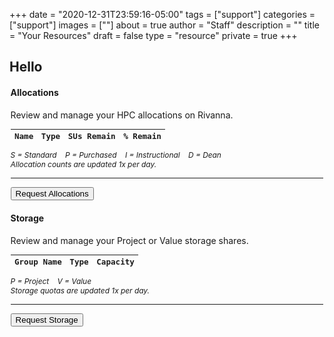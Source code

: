 +++
date = "2020-12-31T23:59:16-05:00"
tags = ["support"]
categories = ["support"]
images = [""]
about = true
author = "Staff"
description = ""
title = "Your Resources"
draft = false
type = "resource"
private = true
+++

<script>
function setCookie(key, value, expiry) {
    var expires = new Date();
    expires.setTime(expires.getTime() + (expiry * 60 * 60 * 90));
    // Switch lines below before builds
    document.cookie = key + '=' + value + ';expires=' + expires.toUTCString() + ';path=/' + ';domain=rc.virginia.edu';
    // document.cookie = key + '=' + value + ';expires=' + expires.toUTCString() + ';path=/';
};

function getCookie(key) {
    var keyValue = document.cookie.match('(^|;) ?' + key + '=([^;]*)(;|$)');
    return keyValue ? keyValue[2] : null;
  };

var form_url = window.location;
let referrer = setCookie('__rc_form_referrer', form_url, '24');

// Uncomment before builds
var pkey_check = getCookie("__rc_pkey");
if (!pkey_check) {
    window.location.replace("https://auth.rc.virginia.edu/session.php");
};

var purl = "https://tja4lfp3da.execute-api.us-east-1.amazonaws.com/nocache/persona/";
var pkey = getCookie("__rc_pkey");
var url = purl + pkey;

async function get(url) {
    let obj = await (await fetch(url)).json();
    return obj;
}
var profile;
(async () => {
  profile = await get(url)
  document.getElementById("name").innerHTML = "Hello " + profile["fname"];
  document.getElementById("identity").innerHTML = profile["name"] + " | " + profile["uid"] + " | " + profile["eppn"];
})();

var all_base_url = "https://user-resources.uvarc.io/allocations/";
// var pkey = getCookie("__rc_pkey");
var pkey = "_d61e71c36c9c8adaece2cfe7dbfebde762aea424315ce02e2ba20fdecbc8fafd";
var allocation_url = all_base_url + pkey;

fetch(allocation_url)
    .then(response => response.json())
    .then(data => {
        const counter = data
        const records = counter.length
        if (records == 0) {
          empty_html = "<tr><td colspan=4>No allocations recorded</td></tr>";
          document.querySelector("#allocation-data").insertAdjacentHTML("afterbegin", empty_html)
        } 
        const alloc_html = data
            .map(allocation => {
              const remain = allocation.remaining / allocation.purchased * 100;
              const remain_round = parseFloat(remain).toFixed(2);
              return `
                  <tr>
                      <td><code>${allocation.name}</code></td>
                      <td><span class="dot-allocation">${allocation.type}</span></td>
                      <td style="text-align:right;">${allocation.remaining}</td>
                      <td style="text-align:right;">${remain_round}%</td>
                  </tr>
                `;
              })
            .join("");       
        document.querySelector("#allocation-data").insertAdjacentHTML("afterbegin", alloc_html)
    }).catch(error => {
      console.log(error)
    });

var sto_base_url = "https://user-resources.uvarc.io/storage/";
// var pkey = getCookie("__rc_pkey");
var pkey = "_d61e71c36c9c8adaece2cfe7dbfebde762aea424315ce02e2ba20fdecbc8fafd";
var storage_url = sto_base_url + pkey;
fetch(storage_url)
    .then(response => response.json())
    .then(data2 => {
        const stocount = data2
        const records = stocount.length
        if (records == 0) {
          empty_html = "<tr><td colspan=4>No storage volumes recorded</td></tr>";
          document.querySelector("#storage-data").insertAdjacentHTML("afterbegin", empty_html)
        } 
        const storage_html = data2
            .map(storage => {
              const records2 = data2.length
              return `
                  <tr>
                  <td><code>${storage.name}</code></td>
                  <td><span class="dot-storage">${storage.type}</span></td>
                  <td style="text-align:right;">${storage.purchased} TB</td>
                  </tr>
              `;
            })
            .join("");
        document.querySelector("#storage-data").insertAdjacentHTML("afterbegin", storage_html)
    }).catch(error => {
      console.log(error)
    });


</script>

<div id="identity" style="float:right;text-align:right;font-family:'Roboto Mono', monospace;font-size:90%;"></div>
<h2 id="name">Hello </h2>

<div class="col-12 col-md-6">
<div class="alert alert-info" role="alert" style="margin:0.1rem;">
<h4 class="alert-heading">Allocations</h4>
<p>Review and manage your HPC allocations on Rivanna.</p>
<table class="table table-striped table-sm" style="font-family:'Roboto Mono', monospace;font-size:90%;">
  <thead class="">
    <tr>
      <th>Name</th>
      <th>Type</th>
      <th style="text-align:right;">SUs Remain</th>
      <th style="text-align:right;">% Remain</th>
    </tr>
  </thead>
  <tbody id="allocation-data">
  </tbody>
</table>
<p style="font-size:85%;font-style:italic;">S = Standard  &nbsp;&nbsp; P = Purchased &nbsp;&nbsp; I = Instructional &nbsp;&nbsp; D = Dean<br />Allocation counts are updated 1x per day.</p>
<hr>
<a href="/userinfo/rivanna/allocations/"><button class="btn btn-primary btn-sm">Request Allocations</button></a>
</div>
</div>

<div class="col-12 col-md-6">
<div class="alert alert-success" role="alert" style="margin:0.1rem;">
<h4 class="alert-heading">Storage</h4>
<p>Review and manage your Project or Value storage shares.</p>
<table class="table table-striped table-sm" style="font-family:'Roboto Mono', monospace;font-size:90%;">
  <thead class="">
    <tr>
      <th>Group Name</th>
      <th>Type</th>
      <th style="text-align:right;">Capacity</th>
    </tr>
  </thead>
  <tbody id="storage-data">
  </tbody>
</table>
<p style="font-size:85%;font-style:italic;">P = Project &nbsp;&nbsp; V = Value<br />Storage quotas are updated 1x per day.</p>
<hr>
<a href="/form/storage/"><button class="btn btn-primary btn-sm">Request Storage</button></a> &nbsp;
</div>
</div>
